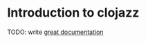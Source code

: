 # Introduction to clojazz

TODO: write [great documentation](http://jacobian.org/writing/what-to-write/)
